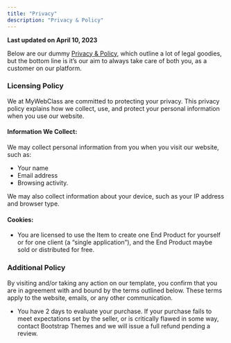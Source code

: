 ```yaml
---
title: "Privacy"
description: "Privacy & Policy"
---
```


**Last updated on April 10, 2023**


Below are our dummy [Privacy & Policy](#!), which outline a lot of legal goodies, but the bottom line is it’s our aim to always take care of both you, as a customer on our platform.

### Licensing Policy

We at MyWebClass are committed to protecting your privacy. This privacy policy explains how we collect, use, and protect your personal information when you use our website.

#### Information We Collect:
We may collect personal information from you when you visit our website, such as:
* Your name 
* Email address
* Browsing activity. 

We may also collect information about your device, such as your IP address and browser type.

#### Cookies:
* You are licensed to use the Item to create one End Product for yourself or for one client (a “single application”), and the End Product maybe sold or distributed for free.

### Additional Policy
By visiting and/or taking any action on our template, you confirm that you are in agreement with and bound by the terms outlined below. These terms apply to the website, emails, or any other communication.

* You have 2 days to evaluate your purchase. If your purchase fails to meet expectations set by the seller, or is critically flawed in some way, contact Bootstrap Themes and we will issue a full refund pending a review.